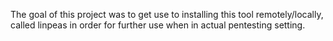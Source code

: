 The goal of this project was to get use to installing this tool remotely/locally, called linpeas in order for further use when in actual pentesting setting.



